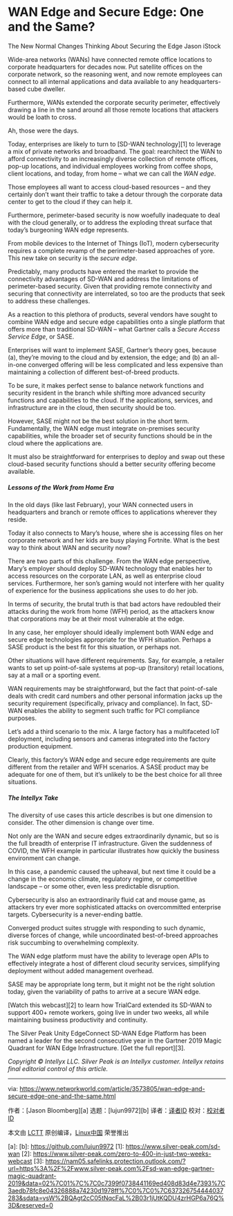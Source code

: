 [#]: collector: (lujun9972)
[#]: translator: ( )
[#]: reviewer: ( )
[#]: publisher: ( )
[#]: url: ( )
[#]: subject: (WAN Edge and Secure Edge: One and the Same?)
[#]: via: (https://www.networkworld.com/article/3573805/wan-edge-and-secure-edge-one-and-the-same.html)
[#]: author: (Jason Bloomberg )

WAN Edge and Secure Edge: One and the Same?
======
The New Normal Changes Thinking About Securing the Edge Jason
iStock

Wide-area networks (WANs) have connected remote office locations to corporate headquarters for decades now. Put satellite offices on the corporate network, so the reasoning went, and now remote employees can connect to all internal applications and data available to any headquarters-based cube dweller.

Furthermore, WANs extended the corporate security perimeter, effectively drawing a line in the sand around all those remote locations that attackers would be loath to cross.

Ah, those were the days.

Today, enterprises are likely to turn to [SD-WAN technology][1] to leverage a mix of private networks and broadband. The goal: rearchitect the WAN to afford connectivity to an increasingly diverse collection of remote offices, pop-up locations, and individual employees working from coffee shops, client locations, and today, from home – what we can call the _WAN edge_.

Those employees all want to access cloud-based resources – and they certainly don’t want their traffic to take a detour through the corporate data center to get to the cloud if they can help it.

Furthermore, perimeter-based security is now woefully inadequate to deal with the cloud generally, or to address the exploding threat surface that today’s burgeoning WAN edge represents. 

From mobile devices to the Internet of Things (IoT), modern cybersecurity requires a complete revamp of the perimeter-based approaches of yore. This new take on security is the _secure edge_.

Predictably, many products have entered the market to provide the connectivity advantages of SD-WAN and address the limitations of perimeter-based security. Given that providing remote connectivity and securing that connectivity are interrelated, so too are the products that seek to address these challenges.

As a reaction to this plethora of products, several vendors have sought to combine WAN edge and secure edge capabilities onto a single platform that offers more than traditional SD-WAN – what Gartner calls a _Secure Access Service Edge_, or SASE.

Enterprises will want to implement SASE, Gartner’s theory goes, because (a), they’re moving to the cloud and by extension, the edge; and (b) an all-in-one converged offering will be less complicated and less expensive than maintaining a collection of different best-of-breed products. 

To be sure, it makes perfect sense to balance network functions and security resident in the branch while shifting more advanced security functions and capabilities to the cloud. If the applications, services, and infrastructure are in the cloud, then security should be too.

However, SASE might not be the best solution in the short term. Fundamentally, the WAN edge must integrate on-premises security capabilities, while the broader set of security functions should be in the cloud where the applications are. 

It must also be straightforward for enterprises to deploy and swap out these cloud-based security functions should a better security offering become available. 

##### **Lessons of the Work from Home Era**

In the old days (like last February), your WAN connected users in headquarters and branch or remote offices to applications wherever they reside. 

Today it also connects to Mary’s house, where she is accessing files on her corporate network and her kids are busy playing Fortnite. What is the best way to think about WAN and security now?

There are two parts of this challenge. From the WAN edge perspective, Mary’s employer should deploy SD-WAN technology that enables her to access resources on the corporate LAN, as well as enterprise cloud services. Furthermore, her son’s gaming would not interfere with her quality of experience for the business applications she uses to do her job.

In terms of security, the brutal truth is that bad actors have redoubled their attacks during the work from home (WFH) period, as the attackers know that corporations may be at their most vulnerable at the edge.

In any case, her employer should ideally implement both WAN edge and secure edge technologies appropriate for the WFH situation. Perhaps a SASE product is the best fit for this situation, or perhaps not. 

Other situations will have different requirements. Say, for example, a retailer wants to set up point-of-sale systems at pop-up (transitory) retail locations, say at a mall or a sporting event. 

WAN requirements may be straightforward, but the fact that point-of-sale deals with credit card numbers and other personal information jacks up the security requirement (specifically, privacy and compliance). In fact, SD-WAN enables the ability to segment such traffic for PCI compliance purposes.

Let’s add a third scenario to the mix. A large factory has a multifaceted IoT deployment, including sensors and cameras integrated into the factory production equipment.

Clearly, this factory’s WAN edge and secure edge requirements are quite different from the retailer and WFH scenarios. A SASE product may be adequate for one of them, but it’s unlikely to be the best choice for all three situations.

##### **The Intellyx Take**

The diversity of use cases this article describes is but one dimension to consider. The other dimension is change over time.

Not only are the WAN and secure edges extraordinarily dynamic, but so is the full breadth of enterprise IT infrastructure. Given the suddenness of COVID, the WFH example in particular illustrates how quickly the business environment can change. 

In this case, a pandemic caused the upheaval, but next time it could be a change in the economic climate, regulatory regime, or competitive landscape – or some other, even less predictable disruption.

Cybersecurity is also an extraordinarily fluid cat and mouse game, as attackers try ever more sophisticated attacks on overcommitted enterprise targets. Cybersecurity is a never-ending battle.

Converged product suites struggle with responding to such dynamic, diverse forces of change, while uncoordinated best-of-breed approaches risk succumbing to overwhelming complexity.

The WAN edge platform must have the ability to leverage open APIs to effectively integrate a host of different cloud security services, simplifying deployment without added management overhead. 

SASE may be appropriate long term, but it might not be the right solution today, given the variability of paths to arrive at a secure WAN edge.

[Watch this webcast][2] to learn how TrialCard extended its SD-WAN to support 400+ remote workers, going live in under two weeks, all while maintaining business productivity and continuity.

The Silver Peak Unity EdgeConnect SD-WAN Edge Platform has been named a leader for the second consecutive year in the Gartner 2019 Magic Quadrant for WAN Edge Infrastructure. [Get the full report][3].

_Copyright © Intellyx LLC. Silver Peak is an Intellyx customer. Intellyx retains final editorial control of this article._

--------------------------------------------------------------------------------

via: https://www.networkworld.com/article/3573805/wan-edge-and-secure-edge-one-and-the-same.html

作者：[Jason Bloomberg][a]
选题：[lujun9972][b]
译者：[译者ID](https://github.com/译者ID)
校对：[校对者ID](https://github.com/校对者ID)

本文由 [LCTT](https://github.com/LCTT/TranslateProject) 原创编译，[Linux中国](https://linux.cn/) 荣誉推出

[a]: 
[b]: https://github.com/lujun9972
[1]: https://www.silver-peak.com/sd-wan
[2]: https://www.silver-peak.com/zero-to-400-in-just-two-weeks-webcast
[3]: https://nam05.safelinks.protection.outlook.com/?url=https%3A%2F%2Fwww.silver-peak.com%2Fsd-wan-edge-gartner-magic-quadrant-2019&data=02%7C01%7C%7C0c7399f0738441169ed408d83d4e7393%7C3aedb78fc8e04326888a74230d1978ff%7C0%7C0%7C637326754444037283&sdata=vsW%2BQAgt2cC05tNqcFaL%2B03r1jUtKQDU4zrHGP6a76Q%3D&reserved=0
